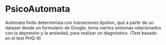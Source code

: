 # PsicoAutomata
Autómata finito determinista con transiciones épsilon, que a partir de un dataset desde un formulario de Google, toma ciertos síntomas relacionados con la depresión y 
la ansiedad, para realizar un diagnóstico. (Test basado en el test PHQ-9)
